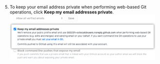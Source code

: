 5. To keep your email address private when performing web-based Git operations, click **Keep my email addresses private**.
![Image of checkbox to keep your email address private](/assets/images/help/settings/email_privacy.png)
